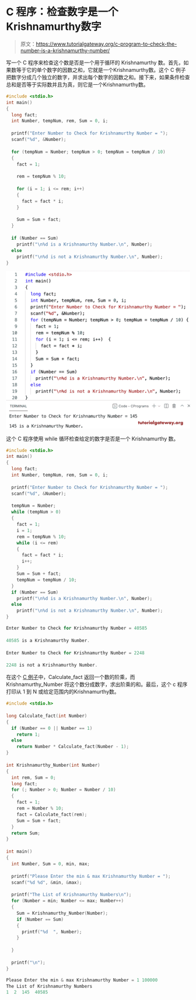 # C 程序：检查数字是一个Krishnamurthy数字

> 原文：<https://www.tutorialgateway.org/c-program-to-check-the-number-is-a-krishnamurthy-number/>

写一个 C 程序来检查这个数是否是一个用于循环的 Krishnamurthy 数。首先，如果数等于它的单个数字的因数之和，它就是一个Krishnamurthy数。这个 C 例子把数字分成几个独立的数字，并求出每个数字的因数之和。接下来，如果条件检查总和是否等于实际数并且为真，则它是一个Krishnamurthy数。

```c
#include <stdio.h>
int main()
{
  long fact;
  int Number, tempNum, rem, Sum = 0, i;

  printf("Enter Number to Check for Krishnamurthy Number = ");
  scanf("%d", &Number);

  for (tempNum = Number; tempNum > 0; tempNum = tempNum / 10)
  {
    fact = 1;

    rem = tempNum % 10;

    for (i = 1; i <= rem; i++)
    {
      fact = fact * i;
    }

    Sum = Sum + fact;
  }

  if (Number == Sum)
    printf("\n%d is a Krishnamurthy Number.\n", Number);
  else
    printf("\n%d is not a Krishnamurthy Number.\n", Number);
}

```

![C program to Check the Number is a Krishnamurthy Number](img/cc24eea9e1e0d546069a5ab67e1241a5.png)

这个 C 程序使用 while 循环检查给定的数字是否是一个 Krishnamurthy 数。

```c
#include <stdio.h>
int main()
{
  long fact;
  int Number, tempNum, rem, Sum = 0, i;

  printf("Enter Number to Check for Krishnamurthy Number = ");
  scanf("%d", &Number);

  tempNum = Number;
  while (tempNum > 0)
  {
    fact = 1;
    i = 1;
    rem = tempNum % 10;
    while (i <= rem)
    {
      fact = fact * i;
      i++;
    }
    Sum = Sum + fact;
    tempNum = tempNum / 10;
  }
  if (Number == Sum)
    printf("\n%d is a Krishnamurthy Number.\n", Number);
  else
    printf("\n%d is not a Krishnamurthy Number.\n", Number);
}

```

```c
Enter Number to Check for Krishnamurthy Number = 40585

40585 is a Krishnamurthy Number.

Enter Number to Check for Krishnamurthy Number = 2248

2248 is not a Krishnamurthy Number.
```

在这个 [C 例子](https://www.tutorialgateway.org/c-programming-examples/)中，Calculate_fact 返回一个数的阶乘，而 Krishnamurthy_Number 将这个数分成数字，求出阶乘的和。最后，这个 c 程序打印从 1 到 N 或给定范围内的Krishnamurthy数。

```c
#include <stdio.h>

long Calculate_fact(int Number)
{
  if (Number == 0 || Number == 1)
    return 1;
  else
    return Number * Calculate_fact(Number - 1);
}

int Krishnamurthy_Number(int Number)
{
  int rem, Sum = 0;
  long fact;
  for (; Number > 0; Number = Number / 10)
  {
    fact = 1;
    rem = Number % 10;
    fact = Calculate_fact(rem);
    Sum = Sum + fact;
  }
  return Sum;
}

int main()
{
  int Number, Sum = 0, min, max;

  printf("Please Enter the min & max Krishnamurthy Number = ");
  scanf("%d %d", &min, &max);

  printf("The List of Krishnamurthy Numbers\n");
  for (Number = min; Number <= max; Number++)
  {
    Sum = Krishnamurthy_Number(Number);
    if (Number == Sum)
    {
      printf("%d  ", Number);
    }

  }

  printf("\n");
}

```

```c
Please Enter the min & max Krishnamurthy Number = 1 100000
The List of Krishnamurthy Numbers
1  2  145  40585 
```